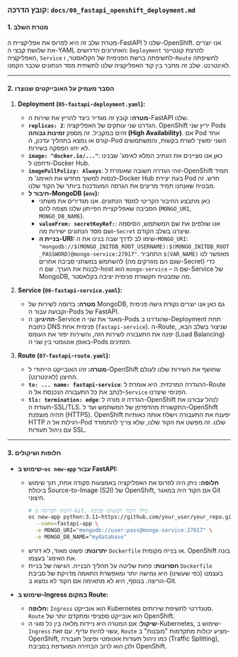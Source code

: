 ### **קובץ הדרכה: `docs/06_fastapi_openshift_deployment.md`**

#### **1. מטרת השלב**

מטרת שלב זה היא לפרוס את אפליקציית ה-FastAPI שלנו ל-OpenShift. אנו יוצרים את שלושת קבצי ה-YAML האחרונים הדרושים: `Deployment` להרצת קונטיינר האפליקציה, `Service` לחשיפתה ברשת הפנימית של הקלאסטר, ו-`Route` לחשיפתה לאינטרנט. שלב זה מחבר בין קוד האפליקציה שלנו לתשתית מסד הנתונים שכבר הקמנו.

---

#### **2. הסבר מעמיק על האובייקטים שנוצרו**

1.  **Deployment (`05-fastapi-deployment.yaml`):**
    *   **מטרה:** קובץ זה מגדיר כיצד להריץ את שירות ה-FastAPI שלנו.
    *   **`replicas: 2`**: הגדרנו שני עותקים של האפליקציה. OpenShift יריץ שני Pods זהים במקביל. זה מספק **זמינות גבוהה (High Availability)**. אם Pod אחד קורס או נמצא בתהליך עדכון, ה-Pod השני ימשיך לשרת בקשות, והמשתמשים לא יחוו הפסקה בשירות.
    *   **`image: "docker.io/..."`**: כאן אנו מציינים את הנתיב המלא לאימג' שבנינו ודחפנו ל-Docker Hub.
    *   **`imagePullPolicy: Always`**: זוהי הגדרה חשובה שאומרת ל-OpenShift תמיד לנסות למשוך מחדש את האימג' מ-Docker Hub בעת יצירת Pod חדש. זה מבטיח שאנחנו תמיד מריצים את הגרסה המעודכנת ביותר של הקוד שלנו.
    *   **חיבור ל-MongoDB (`env`):**
        *   כאן מתבצע החיבור הקריטי למסד הנתונים. אנו מגדירים את משתני הסביבה שאפליקציית הפייתון שלנו מצפה להם (`MONGO_URI`, `MONGO_DB_NAME`).
        *   **`valueFrom: secretKeyRef:`**: אנו שולפים את שם המשתמש, הסיסמה ושם מסד הנתונים ישירות מה-`Secret` שיצרנו בשלב הקודם.
        *   **בניית ה-URI:** שימו לב לדרך שבה בנינו את ה-`MONGO_URI`: `"mongodb://$(MONGO_INITDB_ROOT_USERNAME):$(MONGO_INITDB_ROOT_PASSWORD)@mongo-service:27017"`. התחביר `$(VAR_NAME)` מאפשר לנו להשתמש במשתני סביבה אחרים (שגם הם מוזרקים מה-Secret) כדי לבנות את הערך. שם ה-host הוא `mongo-service` – שם ה-Service של MongoDB, מה שמבטיח תקשורת פנימית יציבה בקלאסטר.

2.  **Service (`06-fastapi-service.yaml`):**
    *   **מטרה:** בדומה לשירות של MongoDB, גם כאן אנו יוצרים נקודת גישה פנימית וקבועה עבור ה-Pods של FastAPI.
    *   **ההיגיון:** ה-Service מאגד את שני ה-Pods שהגדרנו ב-Deployment תחת כתובת DNS פנימית אחת (`fastapi-service`). ה-Route, שניצור בשלב הבא, יפנה את התעבורה לשירות הזה, והשירות יפזר את העומס (Load Balancing) באופן אוטומטי בין שני ה-Pods הזמינים.

3.  **Route (`07-fastapi-route.yaml`):**
    *   **מטרה:** זהו האובייקט הייחודי ל-OpenShift שחושף את השירות שלנו לעולם החיצון (לאינטרנט).
    *   **`to: ... name: fastapi-service`**: ההגדרה המרכזית. היא אומרת ל-Route לנתב את כל התעבורה הנכנסת אל ה-`Service` הפנימי שיצרנו.
    *   **`tls: termination: edge`**: הגדרה זו מורה ל-OpenShift לנהל עבורנו את תעודת ה-SSL/TLS. התקשורת מהדפדפן של המשתמש ועד ל-OpenShift תהיה מוצפנת (HTTPS). OpenShift יפענח את התעבורה וישלח אותה כאותיות HTTP רגילות אל ה-Pod שלנו. זה מפשט את הקוד שלנו, שלא צריך להתמודד עם ניהול תעודות SSL.

---

#### **3. חלופות ושיקולים**

*   **שימוש ב-`oc new-app` עבור FastAPI:**
    *   **חלופה:** ניתן היה לפרוס את האפליקציה באמצעות פקודה אחת, תוך שימוש ביכולת Source-to-Image (S2I) של OpenShift, אם הקוד היה במאגר Git חיצוני.
        ```bash
        # דוגמה לפריסה מ-Git, כולל חיבור למשתני סביבה
        oc new-app python:3.11~https://github.com/your_user/your_repo.git \
          --name=fastapi-app \
          -e MONGO_URI="mongodb://user:pass@mongo-service:27017" \
          -e MONGO_DB_NAME="mydatabase"
        ```
    *   **יתרונות:** פשוט מאוד, לא דורש `Dockerfile` או בנייה מקומית. OpenShift בונה את האימג' בעצמו.
    *   **חסרונות:** פחות שליטה על תהליך הבנייה. הגישה של בניית `Dockerfile` בעצמנו (כפי שעשינו) היא גמישה יותר ומאפשרת התאמה מדויקת של סביבת הריצה. בנוסף, היא לא מתאימה אם הקוד לא נמצא ב-Git.

*   **שימוש ב-Ingress במקום Route:**
    *   **חלופה:** `Ingress` הוא אובייקט Kubernetes סטנדרטי לחשיפת שירותים. `Route` הוא אובייקט ספציפי ומתקדם יותר של OpenShift.
    *   **שיקול:** אם המטרה היא ניידות מלאה בין כל סוגי ה-Kubernetes, שימוש ב-`Ingress` עשוי להיות עדיף. עם זאת, `Route` מציע יכולות מתקדמות "מובנות" ב-OpenShift, כמו ניהול תעודות אוטומטי ופיצול תעבורה (Traffic Splitting), ולכן הוא לרוב הבחירה המועדפת בסביבת OpenShift.
